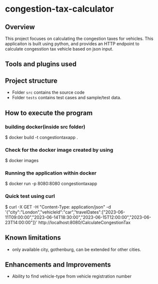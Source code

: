 # congestion-tax-calculator
## Overview
This project focuses on calculating the congestion taxes for vehicles.
This applicaiton is built using python, and provides an HTTP endpoint to calculate congesstion tax vehicle based on json input. 

## Tools and plugins used


## Project structure
- Folder `src` contains the source code
- Folder `tests` contains test cases and sample/test data.


## How to execute the program

### building docker(inside src folder)
$ docker build -t congestiontaxapp .

### Check for the docker image created by using
$ docker images

### Running the application within docker
$ docker run -p 8080:8080 congestiontaxapp


### Quick test using curl
$ curl -X GET -H "Content-Type: application/json" -d '{"city":"London","vehicleId":"car","travelDates":["2023-06-11T09:00:00","2023-06-14T18:30:00","2023-06-15T12:00:00","2023-06-23T14:00:00"]}' http://localhost:8080/CalculateCongestionTax


## Known limitations
- only available city, gothenburg, can be extended for other cities.


## Enhancements and Improvements
- Ability to find vehicle-type from vehicle registration number